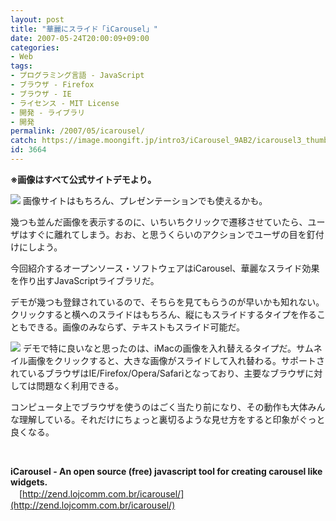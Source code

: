 ```yaml
---
layout: post
title: "華麗にスライド「iCarousel」"
date: 2007-05-24T20:00:09+09:00
categories:
- Web
tags: 
- プログラミング言語 - JavaScript
- ブラウザ - Firefox
- ブラウザ - IE
- ライセンス - MIT License
- 開発 - ライブラリ
- 開発
permalink: /2007/05/icarousel/
catch: https://image.moongift.jp/intro3/iCarousel_9AB2/icarousel3_thumb.png
id: 3664
---
```

 **※画像はすべて公式サイトデモより。**

 

[![](https://image.moongift.jp/intro3/iCarousel_9AB2/icarousel1_thumb.png)](https://image.moongift.jp/intro3/iCarousel_9AB2/icarousel12.png) 画像サイトはもちろん、プレゼンテーションでも使えるかも。

 

幾つも並んだ画像を表示するのに、いちいちクリックで遷移させていたら、ユーザはすぐに離れてしまう。おお、と思うくらいのアクションでユーザの目を釘付けにしよう。

 

今回紹介するオープンソース・ソフトウェアはiCarousel、華麗なスライド効果を作り出すJavaScriptライブラリだ。

 <!--more--> 

デモが幾つも登録されているので、そちらを見てもらうのが早いかも知れない。クリックすると横へのスライドはもちろん、縦にもスライドするタイプを作ることもできる。画像のみならず、テキストもスライド可能だ。

 

[![](https://image.moongift.jp/intro3/iCarousel_9AB2/icarousel3_thumb.png)](https://image.moongift.jp/intro3/iCarousel_9AB2/icarousel32.png) デモで特に良いなと思ったのは、iMacの画像を入れ替えるタイプだ。サムネイル画像をクリックすると、大きな画像がスライドして入れ替わる。サポートされているブラウザはIE/Firefox/Opera/Safariとなっており、主要なブラウザに対しては問題なく利用できる。

 

コンピュータ上でブラウザを使うのはごく当たり前になり、その動作も大体みんな理解している。それだけにちょっと裏切るような見せ方をすると印象がぐっと良くなる。

 

&nbsp;

 

**iCarousel - An open source (free) javascript tool for creating carousel like widgets.**  
　[http://zend.lojcomm.com.br/icarousel/](http://zend.lojcomm.com.br/icarousel/)

